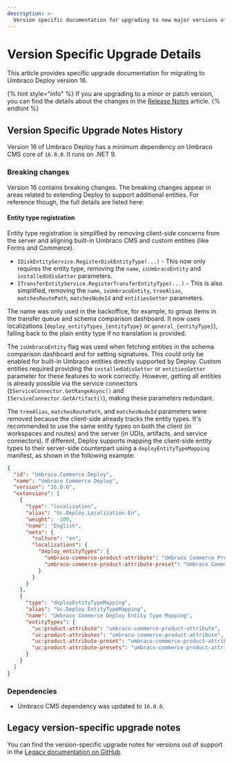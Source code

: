 ```yaml
---
description: >-
  Version specific documentation for upgrading to new major versions of Umbraco Deploy.
---
```


# Version Specific Upgrade Details

This article provides specific upgrade documentation for migrating to Umbraco Deploy version 16.

{% hint style="info" %}
If you are upgrading to a minor or patch version, you can find the details about the changes in the [Release Notes](../release-notes.md) article.
{% endhint %}

## Version Specific Upgrade Notes History

Version 16 of Umbraco Deploy has a minimum dependency on Umbraco CMS core of `16.0.0`. It runs on .NET 9.

### Breaking changes

Version 16 contains breaking changes. The breaking changes appear in areas related to extending Deploy to support additional entities. For reference though, the full details are listed here:

#### Entity type registration

Entity type registration is simplified by removing client-side concerns from the server and aligning built-in Umbraco CMS and custom entities (like Forms and Commerce).

* `IDiskEntityService.RegisterDiskEntityType(...)` - This now only requires the entity type, removing the `name`, `isUmbracoEntity` and `installedUdisGetter` parameters.
* `ITransferEntityService.RegisterTransferEntityType(...)` - This is also simplified, removing the `name`, `isUmbracoEntity`, `treeAlias`, `matchesRoutePath`, `matchesNodeId` and `entitiesGetter` parameters.

The name was only used in the backoffice, for example, to group items in the transfer queue and schema comparison dashboard. It now uses localizations (`deploy_entityTypes_{entityType}` or `general_{entityType}`), falling back to the plain entity type if no translation is provided.

The `isUmbracoEntity` flag was used when fetching entities in the schema comparison dashboard and for setting signatures. This could only be enabled for built-in Umbraco entities directly supported by Deploy. Custom entities required providing the `installedUdisGetter` or `entitiesGetter` parameter for these features to work correctly. However, getting all entities is already possible via the service connectors (`IServiceConnector.GetRangeAsync()` and `IServiceConnector.GetArtifact()`), making these parameters redundant.

The `treeAlias`, `matchesRoutePath`, and `matchesNodeId` parameters were removed because the client-side already tracks the entity types. It's recommended to use the same entity types on both the client (in workspaces and routes) and the server (in UDIs, artifacts, and service connectors). If different, Deploy supports mapping the client-side entity types to their server-side counterpart using a `deployEntityTypeMapping` manifest, as shown in the following example:

```json
{
  "id": "Umbraco.Commerce.Deploy",
  "name": "Umbraco Commerce Deploy",
  "version": "16.0.0",
  "extensions": [
    {
      "type": "localization",
      "alias": "Uc.Deploy.Localization.En",
      "weight": -100,
      "name": "English",
      "meta": {
        "culture": "en",
        "localizations": {
          "deploy_entityTypes": {
            "umbraco-commerce-product-attribute": "Umbraco Commerce Product Attribute",
            "umbraco-commerce-product-attribute-preset": "Umbraco Commerce Product Attribute Preset",
          }
        }
      }
    },
    {
      "type": "deployEntityTypeMapping",
      "alias": "Uc.Deploy.EntityTypeMapping",
      "name": "Umbraco Commerce Deploy Entity Type Mapping",
      "entityTypes": {
        "uc:product-attribute": "umbraco-commerce-product-attribute",
        "uc:product-attributes": "umbraco-commerce-product-attribute",
        "uc:product-attribute-preset": "umbraco-commerce-product-attribute-preset",
        "uc:product-attribute-presets": "umbraco-commerce-product-attribute-preset"
      }
    }
  ]
}
```

### Dependencies

* Umbraco CMS dependency was updated to `16.0.0`.

## Legacy version-specific upgrade notes

You can find the version-specific upgrade notes for versions out of support in the [Legacy documentation on GitHub](https://github.com/umbraco/UmbracoDocs/blob/umbraco-eol-versions/11/umbraco-deploy/upgrades/version-specific.md).
